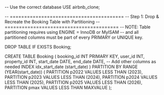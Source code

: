 -- Use the correct database
USE airbnb_clone;

-- ========================================
-- Step 1: Drop & Recreate the Booking Table with Partitioning
-- ========================================
-- NOTE: Table partitioning requires using ENGINE = InnoDB or MyISAM
-- and all partitioned columns must be part of every PRIMARY or UNIQUE key.

DROP TABLE IF EXISTS Booking;

CREATE TABLE Booking (
    booking_id INT PRIMARY KEY,
    user_id INT,
    property_id INT,
    start_date DATE,
    end_date DATE,
    -- Add other columns as needed
    INDEX idx_start_date (start_date)
)
PARTITION BY RANGE (YEAR(start_date)) (
    PARTITION p2022 VALUES LESS THAN (2023),
    PARTITION p2023 VALUES LESS THAN (2024),
    PARTITION p2024 VALUES LESS THAN (2025),
    PARTITION p2025 VALUES LESS THAN (2026),
    PARTITION pmax  VALUES LESS THAN MAXVALUE
);

